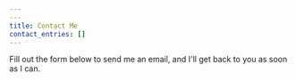 ```yaml
---
---
title: Contact Me
contact_entries: []
---
```

Fill out the form below to send me an email, and I'll get back to you as soon as I can.

